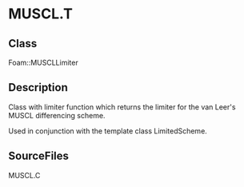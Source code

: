 # MUSCL.T 
## Class
Foam::MUSCLLimiter

## Description
Class with limiter function which returns the limiter for the
van Leer's MUSCL differencing scheme.

Used in conjunction with the template class LimitedScheme.

## SourceFiles
MUSCL.C

